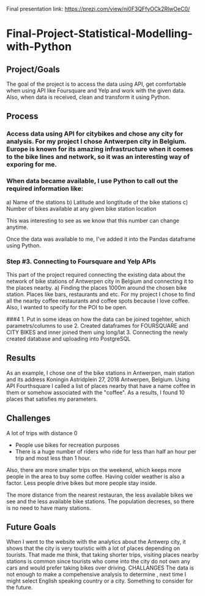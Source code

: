 Final presentation link: https://prezi.com/view/ni0F3QFfyOCk2RlwOeC0/


# Final-Project-Statistical-Modelling-with-Python

## Project/Goals
The goal of the project is to access the data using API, get comfortable when using API like Foursquare and Yelp and work with the given data. Also, when data is received, clean and transform it using Python. 

## Process
### Access data using API for citybikes and chose any city for analysis. For my project I chose Antwerpen city in Belgium. Europe is known for its amazing infrastructure when it comes to the bike lines and network, so it was an interesting way of exporing for me. 

### When data became available, I use Python to call out the required information like: 
a) Name of the stations
b) Latitude and longtitude of the bike stations 
c) Number of bikes available at any given bike station location

This was interesting to see as we know that this number can change anytime.

Once the data was available to me, I've added it into the Pandas dataframe using Python.

### Step #3. Connecting to Foursquare and Yelp APIs
This part of the project required connecting the existing data about the network of bike stations of Antwerpen city in Belgium and connecting it to the places nearby. 
a) Finding the places 1000m around the chosen bike station. Places like bars, restaurants and etc. For my project I chose to find all the nearby coffee restaurants and coffee spots because I love coffee. Also, I wanted to specify for the POI to be open. 

###4 1. Put in some ideas on how the data can be joined togehter, which parametrs/columns to use
2. Created dataframes for FOURSQUARE and CITY BIKES and inner joined them uing long/lat
3. Connecting the newly created database and uploading into PostgreSQL

## Results
As an example, I chose one of the bike stations in  Antwerpen, main station and its address Koningin Astridplein 27, 2018 Antwerpen, Belgium. Using API Fourthsquare I called a list of places nearby that have a name coffee in them or somehow associated with the "coffee". As a results, I found 10 places that satisfies my parameters.

## Challenges 
 A lot of trips with distance 0
 - People use bikes for recreation purposes
- There is a huge number of riders who ride for less than half an hour per trip and most less than 1 hour.

Also, there are more smaller trips on the weekend, which keeps more people in the area to buy some coffee.  Having colder weather is also a factor. Less people drive bikes but more people stay inside. 

The more distance from the nearest restauran, the less available bikes we see and the less available bike stations. The population decreses, so there is no need to have many stations. 

## Future Goals
When I went to the website with the analytics about the Antwerp city, it shows that the city is very touristic with a lot of places depending on tourists. That made me think, that taking shorter trips, visiting places nearby stations is common since tourists who come into the city do not own any cars and would prefer taking bikes over driving. 
CHALLANGES
The data is not enough to make a compehensive analysis to determine , next time I might select English speaking country or a city. Something to consider for the future.
